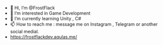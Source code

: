 - 👋 Hi, I’m @FrostFlack
- 👀 I’m interested in Game Development 
- 🌱 I’m currently learning Unity , C#
- 📫 How to reach me : message me on Instagram , Telegram or another social medial.
- https://frostflackdev.aqulas.me/

<!---
FrostFlack/FrostFlack is a ✨ special ✨ repository because its `README.md` (this file) appears on your GitHub profile.
You can click the Preview link to take a look at your changes.
--->
